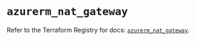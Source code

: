 # `azurerm_nat_gateway`

Refer to the Terraform Registry for docs: [`azurerm_nat_gateway`](https://registry.terraform.io/providers/hashicorp/azurerm/3.95.0/docs/resources/nat_gateway).
